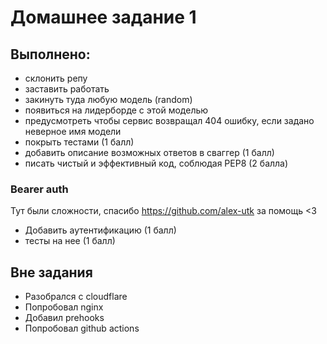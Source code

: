 # Домашнее задание 1

## Выполнено:
- склонить репу
- заставить работать
- закинуть туда любую модель (random)
- появиться на лидерборде с этой моделью
- предусмотреть чтобы сервис возвращал 404 ошибку, если задано неверное имя модели
- покрыть тестами (1 балл)
- добавить описание возможных ответов в сваггер (1 балл)
- писать чистый и эффективный код, соблюдая PEP8 (2 балла)

### Bearer auth
Тут были сложности, спасибо https://github.com/alex-utk за помощь <3
- Добавить аутентификацию (1 балл)
- тесты на нее (1 балл)


## Вне задания
- Разобрался с cloudflare
- Попробовал nginx
- Добавил prehooks
- Попробовал github actions
